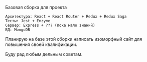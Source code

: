 Базовая сборка для проекта

    Архитектура: React + React Router + Redux + Redux Saga
    Тесты: Jest + Enzyme
    Сервер: Express + ??? (пока мало знаний)
    БД: MongoDB

Планирую на базе этой сборки написать изоморфный сайт для повышения своей квалификации.

Буду рад любым дельным советам.
